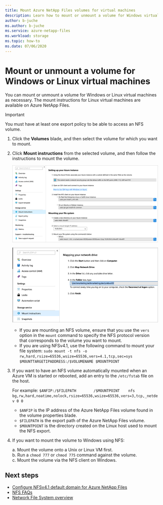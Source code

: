 ```yaml
---
title: Mount Azure NetApp Files volumes for virtual machines
description: Learn how to mount or unmount a volume for Windows virtual machines or Linux virtual machines in Azure.
author: b-juche
ms.author: b-juche
ms.service: azure-netapp-files
ms.workload: storage
ms.topic: how-to
ms.date: 07/06/2020
---
```

# Mount or unmount a volume for Windows or Linux virtual machines 

You can mount or unmount a volume for Windows or Linux virtual machines as necessary.  The mount instructions for Linux virtual machines are available on Azure NetApp Files.  

> [!IMPORTANT] 
> You must have at least one export policy to be able to access an NFS volume.

1. Click the **Volumes** blade, and then select the volume for which you want to mount. 
2. Click **Mount instructions** from the selected volume, and then follow the instructions to mount the volume. 

    ![Mount instructions NFS](../media/azure-netapp-files/azure-netapp-files-mount-instructions-nfs.png)

    ![Mount instructions SMB](../media/azure-netapp-files/azure-netapp-files-mount-instructions-smb.png)  
    * If you are mounting an NFS volume, ensure that you use the `vers` option in the `mount` command to specify the NFS protocol version that corresponds to the volume you want to mount. 
    * If you are using NFSv4.1, use the following command to mount your file system:  `sudo mount -t nfs -o rw,hard,rsize=65536,wsize=65536,vers=4.1,tcp,sec=sys $MOUNTTARGETIPADDRESS:/$VOLUMENAME $MOUNTPOINT`  

3. If you want to have an NFS volume automatically mounted when an Azure VM is started or rebooted, add an entry to the `/etc/fstab` file on the host. 

    For example:  `$ANFIP:/$FILEPATH		/$MOUNTPOINT	nfs bg,rw,hard,noatime,nolock,rsize=65536,wsize=65536,vers=3,tcp,_netdev 0 0`

    * `$ANFIP` is the IP address of the Azure NetApp Files volume found in the volume properties blade.
    * `$FILEPATH` is the export path of the Azure NetApp Files volume.
    * `$MOUNTPOINT` is the directory created on the Linux host used to mount the NFS export.

4. If you want to mount the volume to Windows using NFS:

    a. Mount the volume onto a Unix or Linux VM first.  
    b. Run a `chmod 777` or `chmod 775` command against the volume.  
    c. Mount the volume via the NFS client on Windows.

## Next steps

* [Configure NFSv4.1 default domain for Azure NetApp Files](azure-netapp-files-configure-nfsv41-domain.md)
* [NFS FAQs](https://docs.microsoft.com/azure/azure-netapp-files/azure-netapp-files-faqs#nfs-faqs)
* [Network File System overview](https://docs.microsoft.com/windows-server/storage/nfs/nfs-overview)
